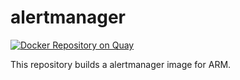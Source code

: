 # alertmanager

[![Docker Repository on Quay](https://quay.io/repository/armswarm/alertmanager/status "Docker Repository on Quay")](https://quay.io/repository/armswarm/alertmanager)

This repository builds a alertmanager image for ARM.
